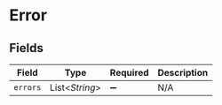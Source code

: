 # Error


## Fields

| Field              | Type               | Required           | Description        |
| ------------------ | ------------------ | ------------------ | ------------------ |
| `errors`           | List<*String*>     | :heavy_minus_sign: | N/A                |